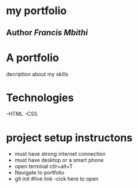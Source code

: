 # my portfolio
## Author *Francis Mbithi*
# A portfolio 
decription about my skills 
# Technologies
-HTML
-CSS
# project setup instructons
- must have strong internet connection
- must have desktop or a smart phone
- open terminal ctlr+alt+T 
- Navigate to portfolio
- git init
#live link
 -cick here to open

